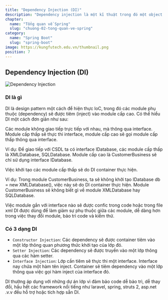 ```yaml
---
title: "Dependency Injection (DI)"
description: "Dependency injection là một kĩ thuật trong đó một object (hoặc một static method) cung cấp các dependencies của một object khác. Một dependency là một object mà có thể sử dụng (một service). Tuy nhiên định nghĩa trên vẫn khá là khó hiểu, vậy nên hãy cùng tìm hiểu để hiểu rõ hơn về nó nào."
chapter:
  name: "Tổng quan về Spring"
  slug: "chuong-02-tong-quan-ve-spring"
category:
  name: "Spring Boot"
  slug: "spring-boot"
image: https://kungfutech.edu.vn/thumbnail.png
position: 7
---
```


## Dependency Injection (DI)

![Dependency Injection](https://github.com/techmely/hoc-lap-trinh/assets/29374426/3bbde695-58c3-472a-a717-201536a42ab3)

### DI là gì

DI là design pattern một cách để hiện thực loC, trong đó các module phụ thuộc (dependency) sẽ được tiêm (inject) vào module cấp cao.
Có thể hiểu DI một cách đơn giản như sau:

Các module không giao tiếp trực tiếp với nhau, mà thông qua interface. Module cấp thấp sẽ thực thi interface, module cấp cao sẽ gọi module cấp thấp thông qua
interface.

<content-example>
Ví dụ: Để giao tiếp với CSDL ta có interface IDatabase, các module cấp thấp là XMLDatabase, SQLDatabase. Module cấp cao là CustomerBusiness sẽ chỉ sử dụng interface IDatabase.
</content-example>

Việc khởi tạo các module cấp thấp sẽ do DI container thực hiện.

<content-example>
Ví dụ: Trong module CustomerBusiness, ta sẽ không khởi tạo IDatabase db = new XMLDatabase(), việc này sẽ do DI container thực hiện. Module CustomerBusiness sẽ không biết gì về module XMLDatabase hay SQLDatabase.</content-example>

Việc module gắn với interface nào sẽ được confic trong code hoặc trong file xml DI được dùng để làm giảm sự phụ thuộc giữa các module, dễ dàng hơn trong việc thay
đổi module, bảo trì code và kiểm thử.

### Có 3 dạng DI

- `Constructor Injection`: Các dependency sẽ được container tiêm vào một lớp thông quan phương thức khởi tạo của lớp đó.
- `Setter Injection`: Các dependency sẽ được truyền vào một lớp thông qua các hàm setter.
- `Interface Injection`: Lớp cần tiêm sẽ thực thi một interface. Interface nay chứa một hàm tên inject. Container sẽ tiêm dependency vào một lớp thông qua việc gọi hàm inject của interface đó.

DI thường áp dụng với những dự án lớp vì đảm bảo code dễ bảo trì, dễ thay đổi, hầu hết các framework nổi tiếng như laravel, spring, struts 2, asp.net .v.v đều hỗ
trợ hoặc tích hợp sẵn DI.
